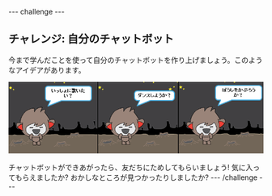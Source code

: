 \--- challenge \---

## チャレンジ: 自分のチャットボット

今まで学んだことを使って自分のチャットボットを作り上げましょう。このようなアイデアがあります。

![チャットボットのアイデア](images/chatbot-ideas.png)

チャットボットができあがったら、友だちにためしてもらいましょう! 気に入ってもらえましたか? おかしなところが見つかったりしましたか? \--- /challenge \---